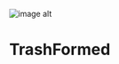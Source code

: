 ![image alt]([https://github.com/CambaRalphVincent/TrashFormed/blob/main/Trashformed%20Logo.png?raw=true](https://github.com/CambaRalphVincent/TrashFormed/blob/main/Trashformed%20Logo.png?raw=true))
# TrashFormed
